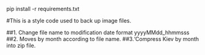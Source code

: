 pip install -r requirements.txt

#This is a style code used to back up image files.

##1. Change file name to modification date format yyyyMMdd_hhmmsss
##2. Moves by month according to file name.
##3.‘Compress Kiev by month into zip file.